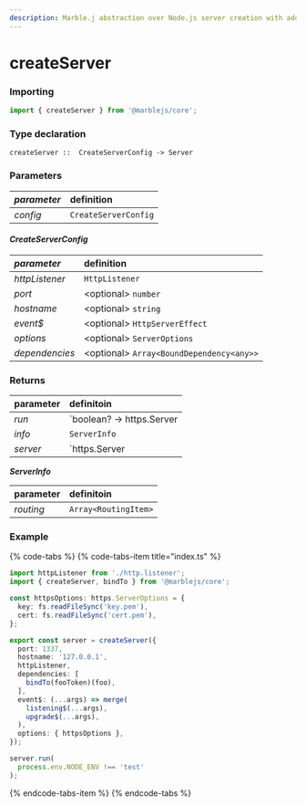 ```yaml
---
description: Marble.j abstraction over Node.js server creation with additional features.
---
```


# createServer

### I**mporting**

```typescript
import { createServer } from '@marblejs/core';
```

### **Type declaration**

```text
createServer ::  CreateServerConfig -> Server
```

### **Parameters**

| _parameter_ | definition |
| :--- | :--- |
| _config_ | `CreateServerConfig` |

#### _**CreateServerConfig**_

| _parameter_ | definition |
| :--- | :--- |
| _httpListener_ | `HttpListener` |
| _port_ | &lt;optional&gt; `number` |
| _hostname_ | &lt;optional&gt; `string` |
| _event$_ | &lt;optional&gt; `HttpServerEffect` |
| _options_ | &lt;optional&gt; `ServerOptions` |
| _dependencies_ | &lt;optional&gt; `Array<BoundDependency<any>>` |

### Returns

| parameter | definitoin |
| :--- | :--- |
| _run_ | `boolean? -> https.Server | http.Server` |
| _info_ | `ServerInfo` |
| _server_ | `https.Server | http.Server` |

_**ServerInfo**_

| parameter | definitoin |
| :--- | :--- |
| _routing_ | `Array<RoutingItem>` |

### **Example**

{% code-tabs %}
{% code-tabs-item title="index.ts" %}
```typescript
import httpListener from './http.listener';
import { createServer, bindTo } from '@marblejs/core';

const httpsOptions: https.ServerOptions = {
  key: fs.readFileSync('key.pem'),
  cert: fs.readFileSync('cert.pem'),
};

export const server = createServer({
  port: 1337,
  hostname: '127.0.0.1',
  httpListener,
  dependencies: [
    bindTo(fooToken)(foo),
  ],
  event$: (...args) => merge(
    listening$(...args),
    upgrade$(...args),
  ),
  options: { httpsOptions },
});

server.run(
  process.env.NODE_ENV !== 'test'
);
```
{% endcode-tabs-item %}
{% endcode-tabs %}

